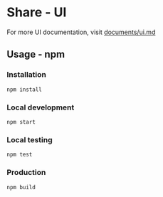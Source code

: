 # Share - UI

For more UI documentation, visit [documents/ui.md](documents/ui.md)

## Usage - npm

### Installation

`npm install`

### Local development

`npm start`

### Local testing

`npm test`

### Production

`npm build`
